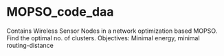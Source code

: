 # MOPSO_code_daa
Contains Wireless Sensor Nodes in a network optimization based MOPSO.
Find the optimal no. of clusters.
Objectives:
Minimal energy, minimal routing-distance

